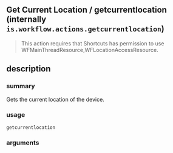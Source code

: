 
## Get Current Location / getcurrentlocation (internally `is.workflow.actions.getcurrentlocation`)


> This action requires that Shortcuts has permission to use WFMainThreadResource,WFLocationAccessResource.


## description
### summary
Gets the current location of the device.


### usage
`getcurrentlocation `

### arguments

